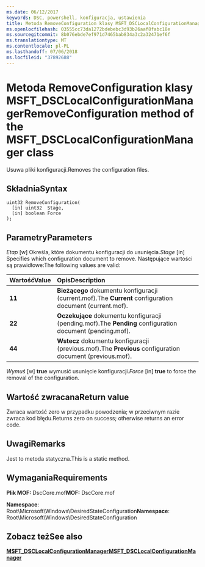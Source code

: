 ```yaml
---
ms.date: 06/12/2017
keywords: DSC, powershell, konfiguracja, ustawienia
title: Metoda RemoveConfiguration klasy MSFT_DSCLocalConfigurationManager
ms.openlocfilehash: 03555cc73da1272bdebebc3d93b26aaf8fabc18e
ms.sourcegitcommit: 8b076ebde7ef971d7465bab834a3c2a32471ef6f
ms.translationtype: MT
ms.contentlocale: pl-PL
ms.lasthandoff: 07/06/2018
ms.locfileid: "37892688"
---
```

# <a name="removeconfiguration-method-of-the-msftdsclocalconfigurationmanager-class"></a><span data-ttu-id="40cdb-103">Metoda RemoveConfiguration klasy MSFT_DSCLocalConfigurationManager</span><span class="sxs-lookup"><span data-stu-id="40cdb-103">RemoveConfiguration method of the MSFT_DSCLocalConfigurationManager class</span></span>

<span data-ttu-id="40cdb-104">Usuwa pliki konfiguracji.</span><span class="sxs-lookup"><span data-stu-id="40cdb-104">Removes the configuration files.</span></span>

## <a name="syntax"></a><span data-ttu-id="40cdb-105">Składnia</span><span class="sxs-lookup"><span data-stu-id="40cdb-105">Syntax</span></span>

```mof
uint32 RemoveConfiguration(
  [in] uint32  Stage,
  [in] boolean Force
);
```

## <a name="parameters"></a><span data-ttu-id="40cdb-106">Parametry</span><span class="sxs-lookup"><span data-stu-id="40cdb-106">Parameters</span></span>

<span data-ttu-id="40cdb-107">*Etap* \[w\] Określa, które dokumentu konfiguracji do usunięcia.</span><span class="sxs-lookup"><span data-stu-id="40cdb-107">*Stage* \[in\] Specifies which configuration document to remove.</span></span> <span data-ttu-id="40cdb-108">Następujące wartości są prawidłowe:</span><span class="sxs-lookup"><span data-stu-id="40cdb-108">The following values are valid:</span></span>

|<span data-ttu-id="40cdb-109">Wartość</span><span class="sxs-lookup"><span data-stu-id="40cdb-109">Value</span></span> |<span data-ttu-id="40cdb-110">Opis</span><span class="sxs-lookup"><span data-stu-id="40cdb-110">Description</span></span> |
|:--- |:---|
|<span data-ttu-id="40cdb-111">**1**</span><span class="sxs-lookup"><span data-stu-id="40cdb-111">**1**</span></span> | <span data-ttu-id="40cdb-112">**Bieżącego** dokumentu konfiguracji (current.mof).</span><span class="sxs-lookup"><span data-stu-id="40cdb-112">The **Current** configuration document (current.mof).</span></span> |
|<span data-ttu-id="40cdb-113">**2**</span><span class="sxs-lookup"><span data-stu-id="40cdb-113">**2**</span></span> | <span data-ttu-id="40cdb-114">**Oczekujące** dokumentu konfiguracji (pending.mof).</span><span class="sxs-lookup"><span data-stu-id="40cdb-114">The **Pending** configuration document (pending.mof).</span></span>  |
|<span data-ttu-id="40cdb-115">**4**</span><span class="sxs-lookup"><span data-stu-id="40cdb-115">**4**</span></span> | <span data-ttu-id="40cdb-116">**Wstecz** dokumentu konfiguracji (previous.mof).</span><span class="sxs-lookup"><span data-stu-id="40cdb-116">The **Previous** configuration document (previous.mof).</span></span> |

<span data-ttu-id="40cdb-117">*Wymuś* \[w\] **true** wymusić usunięcie konfiguracji.</span><span class="sxs-lookup"><span data-stu-id="40cdb-117">*Force* \[in\] **true** to force the removal of the configuration.</span></span>

## <a name="return-value"></a><span data-ttu-id="40cdb-118">Wartość zwracana</span><span class="sxs-lookup"><span data-stu-id="40cdb-118">Return value</span></span>

<span data-ttu-id="40cdb-119">Zwraca wartość zero w przypadku powodzenia; w przeciwnym razie zwraca kod błędu.</span><span class="sxs-lookup"><span data-stu-id="40cdb-119">Returns zero on success; otherwise returns an error code.</span></span>

## <a name="remarks"></a><span data-ttu-id="40cdb-120">Uwagi</span><span class="sxs-lookup"><span data-stu-id="40cdb-120">Remarks</span></span>

<span data-ttu-id="40cdb-121">Jest to metoda statyczna.</span><span class="sxs-lookup"><span data-stu-id="40cdb-121">This is a static method.</span></span>

## <a name="requirements"></a><span data-ttu-id="40cdb-122">Wymagania</span><span class="sxs-lookup"><span data-stu-id="40cdb-122">Requirements</span></span>

<span data-ttu-id="40cdb-123">**Plik MOF:** DscCore.mof</span><span class="sxs-lookup"><span data-stu-id="40cdb-123">**MOF:** DscCore.mof</span></span>

<span data-ttu-id="40cdb-124">**Namespace**: Root\Microsoft\Windows\DesiredStateConfiguration</span><span class="sxs-lookup"><span data-stu-id="40cdb-124">**Namespace**: Root\Microsoft\Windows\DesiredStateConfiguration</span></span>

## <a name="see-also"></a><span data-ttu-id="40cdb-125">Zobacz też</span><span class="sxs-lookup"><span data-stu-id="40cdb-125">See also</span></span>

[<span data-ttu-id="40cdb-126">**MSFT_DSCLocalConfigurationManager**</span><span class="sxs-lookup"><span data-stu-id="40cdb-126">**MSFT_DSCLocalConfigurationManager**</span></span>](msft-dsclocalconfigurationmanager.md)